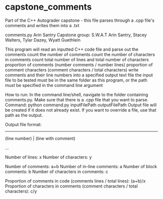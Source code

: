 # capstone_comments
Part of the C++ Autograder capstone - this file parses through a .cpp file's comments and writes them into a .txt

 comments.py
 Arin Santry
 Capstone group: S.W.A.T
   Arin Santry, Stacey Walters, Tylar Dazey, Wyatt Guethlein

 This program will read an inputted C++ code file and parse out the comments
 count the number of comments
 count the number of characters in comments
 count total number of lines and total number of characters
 proportion of comments (number comments / number lines)
 proportion of comment characters (comment characters / total characters)
 write comments and their line numbers into a specified output text file
 the input file to be tested must be in the same folder as this program, or the path must be specified in the command line argument

How to run:
In the command line/shell, navigate to the folder containing comments.py. Make sure that there is a .cpp file that you want to parse.
Command: python command.py inputFilePath outputFilePath
Output file will be created if it does not already exist. If you want to override a file, use that path as the output.

Output file format:
    
---

(line number) | (line with comment)

...

Number of lines: x
Number of characters: y

Number of comments: a+b
Number of in-line comments: a
Number of block comments: b
Number of characters in comments: c

Proportion of comments in code (comments lines / total lines): (a+b)/x
Proportion of characters in comments (comment characters / total characters): c/y
